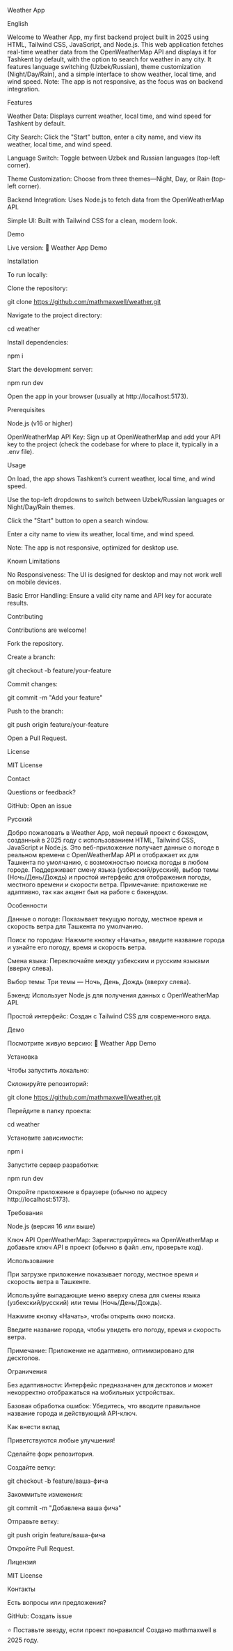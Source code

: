 Weather App



English

Welcome to Weather App, my first backend project built in 2025 using HTML, Tailwind CSS, JavaScript, and Node.js. This web application fetches real-time weather data from the OpenWeatherMap API and displays it for Tashkent by default, with the option to search for weather in any city. It features language switching (Uzbek/Russian), theme customization (Night/Day/Rain), and a simple interface to show weather, local time, and wind speed. Note: The app is not responsive, as the focus was on backend integration.

Features





Weather Data: Displays current weather, local time, and wind speed for Tashkent by default.



City Search: Click the "Start" button, enter a city name, and view its weather, local time, and wind speed.



Language Switch: Toggle between Uzbek and Russian languages (top-left corner).



Theme Customization: Choose from three themes—Night, Day, or Rain (top-left corner).



Backend Integration: Uses Node.js to fetch data from the OpenWeatherMap API.



Simple UI: Built with Tailwind CSS for a clean, modern look.

Demo

Live version:
🔗 Weather App Demo

Installation

To run locally:





Clone the repository:

git clone https://github.com/mathmaxwell/weather.git



Navigate to the project directory:

cd weather



Install dependencies:

npm i



Start the development server:

npm run dev



Open the app in your browser (usually at http://localhost:5173).

Prerequisites





Node.js (v16 or higher)



OpenWeatherMap API Key: Sign up at OpenWeatherMap and add your API key to the project (check the codebase for where to place it, typically in a .env file).

Usage





On load, the app shows Tashkent’s current weather, local time, and wind speed.



Use the top-left dropdowns to switch between Uzbek/Russian languages or Night/Day/Rain themes.



Click the "Start" button to open a search window.



Enter a city name to view its weather, local time, and wind speed.



Note: The app is not responsive, optimized for desktop use.

Known Limitations





No Responsiveness: The UI is designed for desktop and may not work well on mobile devices.



Basic Error Handling: Ensure a valid city name and API key for accurate results.

Contributing

Contributions are welcome!





Fork the repository.



Create a branch:

git checkout -b feature/your-feature



Commit changes:

git commit -m "Add your feature"



Push to the branch:

git push origin feature/your-feature



Open a Pull Request.

License

MIT License

Contact

Questions or feedback?





GitHub: Open an issue



Русский

Добро пожаловать в Weather App, мой первый проект с бэкендом, созданный в 2025 году с использованием HTML, Tailwind CSS, JavaScript и Node.js. Это веб-приложение получает данные о погоде в реальном времени с OpenWeatherMap API и отображает их для Ташкента по умолчанию, с возможностью поиска погоды в любом городе. Поддерживает смену языка (узбекский/русский), выбор темы (Ночь/День/Дождь) и простой интерфейс для отображения погоды, местного времени и скорости ветра. Примечание: приложение не адаптивно, так как акцент был на работе с бэкендом.

Особенности





Данные о погоде: Показывает текущую погоду, местное время и скорость ветра для Ташкента по умолчанию.



Поиск по городам: Нажмите кнопку «Начать», введите название города и узнайте его погоду, время и скорость ветра.



Смена языка: Переключайте между узбекским и русским языками (вверху слева).



Выбор темы: Три темы — Ночь, День, Дождь (вверху слева).



Бэкенд: Использует Node.js для получения данных с OpenWeatherMap API.



Простой интерфейс: Создан с Tailwind CSS для современного вида.

Демо

Посмотрите живую версию:
🔗 Weather App Demo

Установка

Чтобы запустить локально:





Склонируйте репозиторий:

git clone https://github.com/mathmaxwell/weather.git



Перейдите в папку проекта:

cd weather



Установите зависимости:

npm i



Запустите сервер разработки:

npm run dev



Откройте приложение в браузере (обычно по адресу http://localhost:5173).

Требования





Node.js (версия 16 или выше)



Ключ API OpenWeatherMap: Зарегистрируйтесь на OpenWeatherMap и добавьте ключ API в проект (обычно в файл .env, проверьте код).

Использование





При загрузке приложение показывает погоду, местное время и скорость ветра в Ташкенте.



Используйте выпадающие меню вверху слева для смены языка (узбекский/русский) или темы (Ночь/День/Дождь).



Нажмите кнопку «Начать», чтобы открыть окно поиска.



Введите название города, чтобы увидеть его погоду, время и скорость ветра.



Примечание: Приложение не адаптивно, оптимизировано для десктопов.

Ограничения





Без адаптивности: Интерфейс предназначен для десктопов и может некорректно отображаться на мобильных устройствах.



Базовая обработка ошибок: Убедитесь, что вводите правильное название города и действующий API-ключ.

Как внести вклад

Приветствуются любые улучшения!





Сделайте форк репозитория.



Создайте ветку:

git checkout -b feature/ваша-фича



Закоммитьте изменения:

git commit -m "Добавлена ваша фича"



Отправьте ветку:

git push origin feature/ваша-фича



Откройте Pull Request.

Лицензия

MIT License

Контакты

Есть вопросы или предложения?





GitHub: Создать issue



⭐ Поставьте звезду, если проект понравился!
Создано mathmaxwell в 2025 году.
